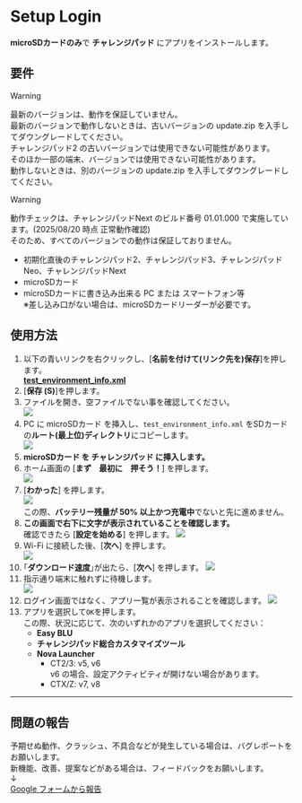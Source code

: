 # Setup Login

**microSDカードのみ**で **チャレンジパッド** にアプリをインストールします。

## 要件
> [!WARNING]
> 最新のバージョンは、動作を保証していません。  
> 最新のバージョンで動作しないときは、古いバージョンの update.zip を入手してダウングレードしてください。  
> チャレンジパッド2 の古いバージョンでは使用できない可能性があります。  
> そのほか一部の端末、バージョンでは使用できない可能性があります。  
> 動作しないときは、別のバージョンの update.zip を入手してダウングレードしてください。

> [!WARNING]
> 動作チェックは、チャレンジパッドNext のビルド番号 01.01.000 で実施しています。(2025/08/20 時点 正常動作確認)  
> そのため、すべてのバージョンでの動作は保証しておりません。
- 初期化直後のチャレンジパッド2、チャレンジパッド3、チャレンジパッドNeo、チャレンジパッドNext
- microSDカード
- microSDカードに書き込み出来る PC または スマートフォン等  
  ※差し込み口がない場合は、microSDカードリーダーが必要です。

## 使用方法

1. 以下の青いリンクを右クリックし、\[**名前を付けて(リンク先を)保存**\]を押します。  
  [**test_environment_info.xml**](test_environment_info.xml?raw=true)
1. \[**保存 (S)**\]を押します。
1. ファイルを開き、空ファイルでない事を確認してください。  
  [![](images/step-1.png)](#)
1. PC に microSDカード を挿入し、`test_environment_info.xml` をSDカードの**ルート(最上位)ディレクトリ**にコピーします。  
  [![](images/step-2.png)](#)
1. **microSDカード を チャレンジパッド に挿入します。**  
1. ホーム画面の \[**まず　最初に　押そう！**\] を押します。  
  [![](images/step-3.png)](#)
1. \[**わかった**\] を押します。  
  [![](images/step-4.png)](#)  
  この際、**バッテリー残量が 50% 以上かつ充電中**でないと先に進めません。  
1. **この画面で右下に文字が表示されていることを確認します。**  
  確認できたら \[**設定を始める**\] を押します。
  [![](images/step-5.png)](#)
1. Wi-Fi に接続した後、\[**次へ**\] を押します。  
  [![](images/step-6.png)](#)
1. ｢**ダウンロード速度**｣が出たら、\[**次へ**\] を押します。
  [![](images/step-7.png)](#)
1. 指示通り端末に触れずに待機します。  
  [![](images/step-8.png)](#)
1. ログイン画面ではなく、アプリ一覧が表示されることを確認します。
  [![](images/step-9.png)](#)
1. アプリを選択して`OK`を押します。  
  この際、状況に応じて、次のいずれかのアプリを選択してください：
    - **Easy BLU**
    - **チャレンジパッド総合カスタマイズツール**
    - **Nova Launcher**
      - CT2/3: v5, v6  
        v6 の場合、設定アクティビティが開けない場合があります。
      - CTX/Z: v7, v8

---

## 問題の報告
予期せぬ動作、クラッシュ、不具合などが発生している場合は、バグレポートをお願いします。  
新機能、改善、提案などがある場合は、フィードバックをお願いします。  
↓  
[Google フォームから報告](https://forms.gle/MpHrdsMMqx9UiqsG9)
